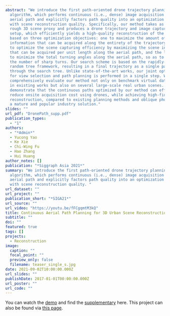 ```yaml
---
abstract: "We introduce the first path-oriented drone trajectory planning
  algorithm, which performs continuous (i.e., dense) image acquisition along an
  aerial path and explicitly factors path quality into an optimization along
  with scene reconstruction quality. Specifically, our method takes as input a
  rough 3D scene proxy and produces a drone trajectory and image capturing
  setup, which efficiently yields a high-quality reconstruction of the 3D scene
  based on three optimization objectives: one to maximize the amount of 3D scene
  information that can be acquired along the entirety of the trajectory, another
  to optimize the scene capturing efficiency by maximizing the scene information
  that can be acquired per unit length along the aerial path, and the last one
  to minimize the total turning angles along the aerial path, so as to reduce
  the number of sharp turns. Our search scheme is based on the rapidly-exploring
  random tree framework, resulting in a final trajectory as a single path
  through the search tree. Unlike state-of-the-art works, our joint optimization
  for view selection and path planning is performed in a single step. We
  comprehensively evaluate our method not only on benchmark virtual datasets as
  in existing works but also on several large-scale real urban scenes. We
  demonstrate that the continuous paths optimized by our method can effectively
  reduce onsite acquisition cost using drones, while achieving high-fidelity 3D
  reconstruction, compared to existing planning methods and oblique photography,
  a mature and popular industry solution."
slides: ""
url_pdf: "DronePath_supp.pdf"
publication_types:
  - "1"
authors:
  - "*Admin*"
  - Yucong Yao
  - Ke Xie
  - Chi-Wing Fu
  - Hao Zhang
  - Hui Huang
author_notes: []
publication: "*Siggraph Asia 2021*"
summary: "We introduce the first path-oriented drone trajectory planning
  algorithm, which performs continuous (i.e., dense) image acquisition along an
  aerial path and explicitly factors path quality into an optimization along
  with scene reconstruction quality. "
url_dataset: ""
url_project: ""
publication_short: "*SIGA21*"
url_source: ""
url_video: "https://youtu.be/fFCgqmtM3kQ"
title: Continuous Aerial Path Planning for 3D Urban Scene Reconstruction
subtitle: ""
doi: ""
featured: true
tags: []
projects:
  - Reconstruction
image:
  caption: ""
  focal_point: ""
  preview_only: false
  filename: teaser_single_s.jpg
date: 2021-09-02T10:00:00.000Z
url_slides: ""
publishDate: 2017-01-01T00:00:00.000Z
url_poster: ""
url_code: ""
---
```


You can watch the [demo](https://youtu.be/fFCgqmtM3kQ) and find the [supplementary](SIGA21Path_supp.pdf) here. This project can also be found via [this page](https://vcc.tech/research/2021/DronePath).

